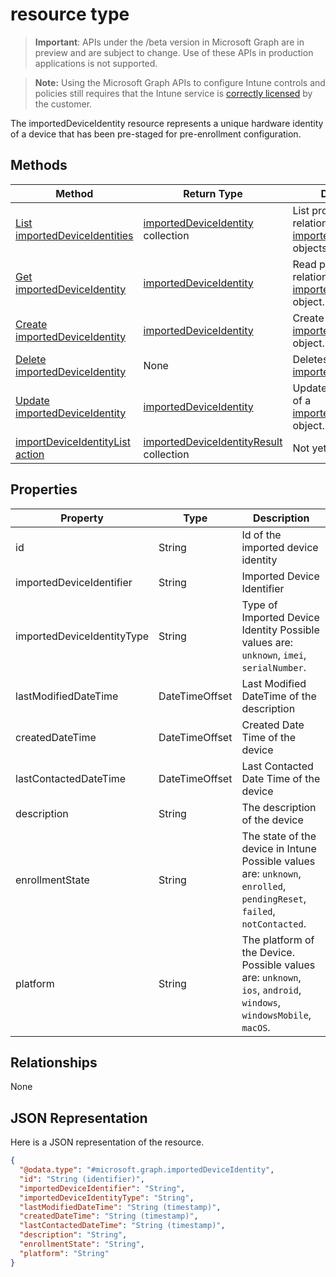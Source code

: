 ﻿#  resource type

> **Important**: APIs under the /beta version in Microsoft Graph are in preview and are subject to change. Use of these APIs in production applications is not supported.

> **Note:** Using the Microsoft Graph APIs to configure Intune controls and policies still requires that the Intune service is [correctly licensed](https://go.microsoft.com/fwlink/?linkid=839381) by the customer.

The importedDeviceIdentity resource represents a unique hardware identity of a device that has been pre-staged for pre-enrollment configuration.
## Methods
|Method|Return Type|Description|
|---|---|---|
|[List importedDeviceIdentities](../api/intune_corpenrollment_importeddeviceidentity_list.md)|[importedDeviceIdentity](../resources/intune_corpenrollment_importeddeviceidentity.md) collection|List properties and relationships of the [importedDeviceIdentity](../resources/intune_corpenrollment_importeddeviceidentity.md) objects.|
|[Get importedDeviceIdentity](../api/intune_corpenrollment_importeddeviceidentity_get.md)|[importedDeviceIdentity](../resources/intune_corpenrollment_importeddeviceidentity.md)|Read properties and relationships of the [importedDeviceIdentity](../resources/intune_corpenrollment_importeddeviceidentity.md) object.|
|[Create importedDeviceIdentity](../api/intune_corpenrollment_importeddeviceidentity_create.md)|[importedDeviceIdentity](../resources/intune_corpenrollment_importeddeviceidentity.md)|Create a new [importedDeviceIdentity](../resources/intune_corpenrollment_importeddeviceidentity.md) object.|
|[Delete importedDeviceIdentity](../api/intune_corpenrollment_importeddeviceidentity_delete.md)|None|Deletes a [importedDeviceIdentity](../resources/intune_corpenrollment_importeddeviceidentity.md).|
|[Update importedDeviceIdentity](../api/intune_corpenrollment_importeddeviceidentity_update.md)|[importedDeviceIdentity](../resources/intune_corpenrollment_importeddeviceidentity.md)|Update the properties of a [importedDeviceIdentity](../resources/intune_corpenrollment_importeddeviceidentity.md) object.|
|[importDeviceIdentityList action](../api/intune_corpenrollment_importeddeviceidentity_importdeviceidentitylist.md)|[importedDeviceIdentityResult](../resources/intune_corpenrollment_importeddeviceidentityresult.md) collection|Not yet documented|

## Properties
|Property|Type|Description|
|---|---|---|
|id|String|Id of the imported device identity|
|importedDeviceIdentifier|String|Imported Device Identifier|
|importedDeviceIdentityType|String|Type of Imported Device Identity Possible values are: `unknown`, `imei`, `serialNumber`.|
|lastModifiedDateTime|DateTimeOffset|Last Modified DateTime of the description|
|createdDateTime|DateTimeOffset|Created Date Time of the device|
|lastContactedDateTime|DateTimeOffset|Last Contacted Date Time of the device|
|description|String|The description of the device|
|enrollmentState|String|The state of the device in Intune Possible values are: `unknown`, `enrolled`, `pendingReset`, `failed`, `notContacted`.|
|platform|String|The platform of the Device. Possible values are: `unknown`, `ios`, `android`, `windows`, `windowsMobile`, `macOS`.|

## Relationships
None
## JSON Representation
Here is a JSON representation of the resource.
<!-- {
  "blockType": "resource",
  "keyProperty": "id",
  "@odata.type": "microsoft.graph.importedDeviceIdentity"
}
-->
```json
{
  "@odata.type": "#microsoft.graph.importedDeviceIdentity",
  "id": "String (identifier)",
  "importedDeviceIdentifier": "String",
  "importedDeviceIdentityType": "String",
  "lastModifiedDateTime": "String (timestamp)",
  "createdDateTime": "String (timestamp)",
  "lastContactedDateTime": "String (timestamp)",
  "description": "String",
  "enrollmentState": "String",
  "platform": "String"
}
```



